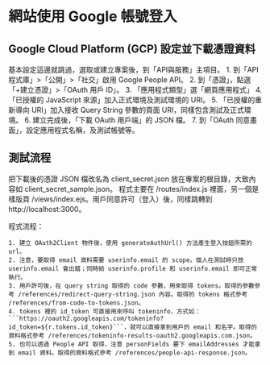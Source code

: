 # 網站使用 Google 帳號登入

## Google Cloud Platform (GCP) 設定並下載憑證資料

基本設定這邊就跳過，選取或建立專案後，到「API與服務」主項目。
    1. 到「API 程式庫」>「公開」>「社交」啟用 Google People API。
    2. 到「憑證」，點選「+建立憑證」>「OAuth 用戶 ID」。
    3. 「應用程式類型」選「網頁應用程式」
    4. 「已授權的 JavaScript 來源」加入正式環境及測試環境的 URI。
    5. 「已授權的重新導向 URI」加入接收 Query String 參數的頁面 URI，同樣包含測試及正式環境。
    6. 建立完成後，「下載 OAuth 用戶端」的 JSON 檔。
    7. 到「OAuth 同意畫面」，設定應用程式名稱，及測試帳號等。

## 測試流程

把下載後的憑證 JSON 檔改名為 client_secret.json 放在專案的根目錄，大致內容如 client_secret_sample.json。
程式主要在 /routes/index.js 裡面，另一個是樣版頁 /views/index.ejs。用戶同意許可（登入）後，同樣跳轉到 http://localhost:3000。

程式流程：

    1. 建立 OAuth2Client 物件後，使用 generateAuthUrl() 方法產生登入按鈕所需的 url。
    2. 注意，要取得 email 資料需要 userinfo.email 的 scope。個人在測試時只放 userinfo.email 會出錯；同時給 userinfo.profile 和 userinfo.email 即可正常執行。
    3. 用戶許可後，在 query string 取得的 code 參數，用來取得 tokens。取得的參數參考 /references/redirect-query-string.json 內容。取得的 tokens 格式參考 /references/from-code-to-tokens.json。
    4. tokens 裡的 id_token 可直接用來呼叫 tokeninfo，方式如：```https://oauth2.googleapis.com/tokeninfo?id_token=${r.tokens.id_token}```，就可以直接拿到用戶的 email 和名字。取得的資料格式參考 /references/tokeninfo-results-oauth2.googleapis.com.json。
    5. 也可以透過 People API 取得，注意 personFields 要下 emailAddresses 才能拿到 email 資料。取得的資料格式參考 /references/people-api-response.json。

